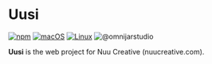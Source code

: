 # Uusi

[![npm](https://img.shields.io/npm/v/npm.svg)]()
[![macOS](https://img.shields.io/badge/os-macOS-green.svg?style=flat)]()
[![Linux](https://img.shields.io/badge/os-linux-green.svg?style=flat)]()
![@omnijarstudio](https://img.shields.io/badge/contact-@omnijarstudio-blue.svg?style=flat)

**Uusi** is the web project for Nuu Creative (nuucreative.com).